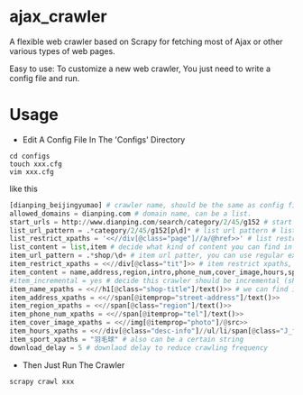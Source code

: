 ajax_crawler
============

A flexible web crawler based on Scrapy for fetching most of Ajax or other various types of web pages. 

Easy to use: To customize a new web crawler, You just need to write a config file and run.

# Usage
* Edit A Config File In The 'Configs' Directory
```
cd configs
touch xxx.cfg
vim xxx.cfg
```
like this
```python
[dianping_beijingyumao] # crawler name, should be the same as config file name.
allowed_domains = dianping.com # domain name, can be a list.
start_urls = http://www.dianping.com/search/category/2/45/g152 # start url, should be a certain url.
list_url_pattern = .*category/2/45/g152[p\d]* # list url pattern # list url patern, you can use regular expressions here.
list_restrict_xpaths = '<<//div[@class="page"]//a/@href>>' # list restrict xpaths, we use this to find item urls.
list_content = list,item # decide what kind of content you can find in the list restrict xpaths.
item_url_pattern = .*shop/\d+ # item url patter, you can use regular expressions here.
item_restrict_xpaths = <<//div[@class="tit"]>> # item restrict xpaths, we use this to find item contents.
item_content = name,address,region,intro,phone_num,cover_image,hours,sport # decide what field names can find in the item_restrict_xpaths.
#item_incremental = yes # decide this crawler should be incremental (should use cache)
item_name_xpaths = <<//h1[@class="shop-title"]/text()>> # we can find item content in the item field xpaths
item_address_xpaths = <<//span[@itemprop="street-address"]/text()>>
item_region_xpaths = <<//span[@class="region"]/text()>>
item_phone_num_xpaths = <<//span[@itemprop="tel"]/text()>>
item_cover_image_xpaths = <<//img[@itemprop="photo"]/@src>>
item_hours_xpaths = <<//div[@class="desc-info"]//ul/li/span[@class="J_full-cont"]/text()>>
item_sport_xpaths = "羽毛球" # also can be a certain string
download_delay = 5 # downlaod delay to reduce crawling frequency
```
* Then Just Run The Crawler
```
scrapy crawl xxx
```
